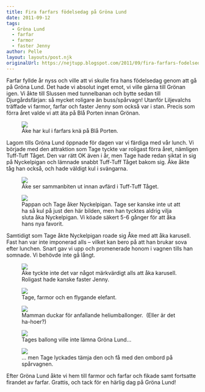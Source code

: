 ```yaml
---
title: Fira farfars födelsedag på Gröna Lund
date: 2011-09-12
tags: 
  - Gröna Lund
  - farfar
  - farmor
  - faster Jenny	
author: Pelle
layout: layouts/post.njk
originalUrl: https://nejtupp.blogspot.com/2011/09/fira-farfars-fodelsedag-pa-grona-lund.html
---
```


Farfar fyllde år nyss och ville att vi skulle fira hans födelsedag genom att gå på Gröna Lund. Det hade vi absolut inget emot, vi ville gärna till Grönan igen. Vi åkte till Slussen med tunnelbanan och bytte sedan till Djurgårdsfärjan: så mycket roligare än buss/spårvagn! Utanför Liljevalchs träffade vi farmor, farfar och faster Jenny som också var i stan. Precis som förra året valde vi att äta på Blå Porten innan Grönan.

<figure>
	<img src="../../../img/2011/09/Fira+farfar+med+Gro%25CC%2588na+Lund-_MG_8622.jpg">
	<figcaption>Åke har kul i farfars knä på Blå Porten.</figcaption>
</figure>Lagom tills Gröna Lund öppnade för dagen var vi färdiga med vår lunch. Vi började med den attraktion som Tage tyckte var roligast förra året, nämligen Tuff-Tuff Tåget. Den var rätt OK även i år, men Tage hade redan siktat in sig på Nyckelpigan och lämnade snabbt Tuff-Tuff Tåget bakom sig. Åke åkte tåg han också, och hade väldigt kul i svängarna.

<figure>
	<img src="../../../img/2011/09/Fira+farfar+med+Gro%25CC%2588na+Lund-_MG_8627.jpg">
	<figcaption>Åke ser sammanbiten ut innan avfärd i Tuff-Tuff Tåget.</figcaption>
</figure>

<figure>
	<img src="../../../img/2011/09/Fira+farfar+med+Gro%25CC%2588na+Lund-_MG_8648.jpg">
	<figcaption>Pappan och Tage åker Nyckelpigan. Tage ser kanske inte ut att ha så kul på just den här bilden, men han tycktes aldrig vilja sluta åka Nyckelpigan. Vi köade säkert 5-6 gånger för att åka hans nya favorit.</figcaption>
</figure>

Samtidigt som Tage åkte Nyckelpigan roade sig Åke med att åka karusell. Fast han var inte imponerad alls – vilket kan bero på att han brukar sova efter lunchen. Snart gav vi upp och promenerade honom i vagnen tills han somnade. Vi behövde inte gå långt.

<figure>
	<img src="../../../img/2011/09/Fira+farfar+med+Gro%25CC%2588na+Lund-_MG_8645.jpg">
	<figcaption>Åke tyckte inte det var något märkvärdigt alls att åka karusell. Roligast hade kanske faster Jenny.</figcaption>
</figure>

<figure>
	<img src="../../../img/2011/09/Fira+farfar+med+Gro%25CC%2588na+Lund-_MG_8655.jpg">
	<figcaption>Tage, farmor och en flygande elefant.</figcaption>
</figure>

<figure>
	<img src="../../../img/2011/09/Fira+farfar+med+Gro%25CC%2588na+Lund-_MG_8685.jpg">
	<figcaption>Mamman duckar för anfallande heliumballonger.  (Eller är det ha-hoer?)</figcaption>
</figure>

<figure>
	<img src="../../../img/2011/09/Fira+farfar+med+Gro%25CC%2588na+Lund-_MG_8725.jpg">
	<figcaption>Tages ballong ville inte lämna Gröna Lund...</figcaption>
</figure>

<figure>
	<img src="../../../img/2011/09/Fira+farfar+med+Gro%25CC%2588na+Lund-_MG_8755.jpg">
	<figcaption>... men Tage lyckades tämja den och få med den ombord på spårvagnen.</figcaption>
</figure>

Efter Gröna Lund åkte vi hem till farmor och farfar och fikade samt fortsatte firandet av farfar. Grattis, och tack för en härlig dag på Gröna Lund!
